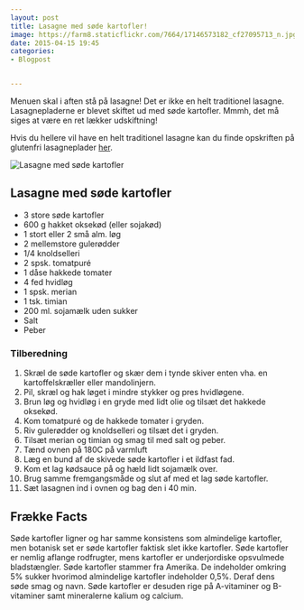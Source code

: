```yaml
---
layout: post
title: Lasagne med søde kartofler!
image: https://farm8.staticflickr.com/7664/17146573182_cf27095713_n.jpg
date: 2015-04-15 19:45
categories:
- Blogpost


---
```

Menuen skal i aften stå på lasagne! Det er ikke en helt traditionel lasagne. Lasagnepladerne er blevet skiftet ud med søde kartofler. Mmmh, det må siges at være en ret lækker udskiftning! 

Hvis du hellere vil have en helt traditionel lasagne kan du finde opskriften på glutenfri lasagneplader [her](http://www.femmefood.com/2015/04/hjemmelavede-glutenfrie-lasagneplader/).

![Lasagne med søde kartofler](https://farm8.staticflickr.com/7664/17146573182_cf27095713_z.jpg)


## Lasagne med søde kartofler 
- 3 store søde kartofler
- 600 g hakket oksekød (eller sojakød)
- 1 stort eller 2 små alm. løg
- 2 mellemstore gulerødder
- 1/4 knoldselleri
- 2 spsk. tomatpuré
- 1 dåse hakkede tomater
- 4 fed hvidløg
- 1 spsk. merian
- 1 tsk. timian
- 200 ml. sojamælk uden sukker
- Salt
- Peber



### Tilberedning
1. Skræl de søde kartofler og skær dem i tynde skiver enten vha. en kartoffelskræller eller mandolinjern.
2. Pil, skræl og hak løget i mindre stykker og pres hvidløgene.
3. Brun løg og hvidløg i en gryde med lidt olie og tilsæt det hakkede oksekød.
4. Kom tomatpuré og de hakkede tomater i gryden.
5. Riv gulerødder og knoldselleri og tilsæt det i gryden.
6. Tilsæt merian og timian og smag til med salt og peber.
7. Tænd ovnen på 180C på varmluft
8. Læg en bund af de skivede søde kartofler i et ildfast fad.
9. Kom et lag kødsauce på og hæld lidt sojamælk over.
10. Brug samme fremgangsmåde og slut af med et lag søde kartofler. 
11. Sæt lasagnen ind i ovnen og bag den i 40 min.









## Frække Facts
Søde kartofler ligner og har samme konsistens som almindelige kartofler, men botanisk set er søde kartofler faktisk slet ikke kartofler. Søde kartofler er nemlig aflange rodfrugter, mens kartofler er underjordiske opsvulmede bladstængler. Søde kartofler stammer fra Amerika. De indeholder omkring 5% sukker hvorimod almindelige kartofler indeholder 0,5%. Deraf dens søde smag og navn. Søde kartofler er desuden rige på A-vitaminer og B-vitaminer samt mineralerne kalium og calcium. 